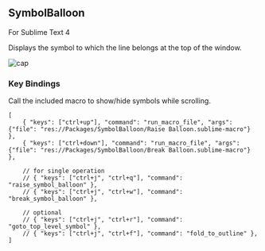 ## SymbolBalloon

For Sublime Text 4

Displays the symbol to which the line belongs at the top of the window.

![cap](https://user-images.githubusercontent.com/123632250/233623111-6da3c17f-a99c-4704-9633-12cde2b90cb4.PNG)


### Key Bindings

Call the included macro to show/hide symbols while scrolling.

```
[
	{ "keys": ["ctrl+up"], "command": "run_macro_file", "args": {"file": "res://Packages/SymbolBalloon/Raise Balloon.sublime-macro"} },
	{ "keys": ["ctrl+down"], "command": "run_macro_file", "args": {"file": "res://Packages/SymbolBalloon/Break Balloon.sublime-macro"} },

	// for single operation
	// { "keys": ["ctrl+j", "ctrl+q"], "command": "raise_symbol_balloon" },
	// { "keys": ["ctrl+j", "ctrl+w"], "command": "break_symbol_balloon" },

	// optional
	// { "keys": ["ctrl+j", "ctrl+r"], "command": "goto_top_level_symbol" },
	// { "keys": ["ctrl+j", "ctrl+f"], "command": "fold_to_outline" },
]
```
